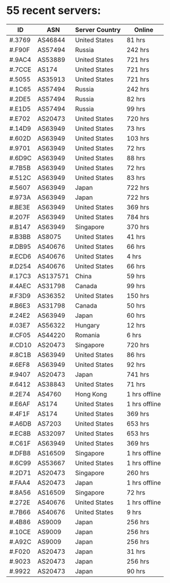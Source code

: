# 55 recent servers:

| ID | ASN | Server Country | Online |
| ------ | ------ | ------ | ------ |
| #.3769 | AS46844 | United States | 81 hrs |
| #.F90F | AS57494 | Russia | 242 hrs |
| #.9AC4 | AS53889 | United States | 721 hrs |
| #.7CCE | AS174 | United States | 721 hrs |
| #.5055 | AS35913 | United States | 721 hrs |
| #.1C65 | AS57494 | Russia | 242 hrs |
| #.2DE5 | AS57494 | Russia | 82 hrs |
| #.E1D5 | AS57494 | Russia | 99 hrs |
| #.E702 | AS20473 | United States | 720 hrs |
| #.14D9 | AS63949 | United States | 73 hrs |
| #.602D | AS63949 | United States | 103 hrs |
| #.9701 | AS63949 | United States | 72 hrs |
| #.6D9C | AS63949 | United States | 88 hrs |
| #.7B5B | AS63949 | United States | 72 hrs |
| #.512C | AS63949 | United States | 83 hrs |
| #.5607 | AS63949 | Japan | 722 hrs |
| #.973A | AS63949 | Japan | 722 hrs |
| #.BE3E | AS63949 | United States | 369 hrs |
| #.207F | AS63949 | United States | 784 hrs |
| #.B147 | AS63949 | Singapore | 370 hrs |
| #.B3BB | AS8075 | United States | 41 hrs |
| #.DB95 | AS40676 | United States | 66 hrs |
| #.ECD6 | AS40676 | United States | 4 hrs |
| #.D254 | AS40676 | United States | 66 hrs |
| #.17C3 | AS137571 | China | 59 hrs |
| #.4AEC | AS31798 | Canada | 99 hrs |
| #.F3D9 | AS36352 | United States | 150 hrs |
| #.B6E3 | AS31798 | Canada | 50 hrs |
| #.24E2 | AS63949 | Japan | 60 hrs |
| #.03E7 | AS56322 | Hungary | 12 hrs |
| #.CF05 | AS44220 | Romania | 6 hrs |
| #.CD10 | AS20473 | Singapore | 720 hrs |
| #.8C1B | AS63949 | United States | 86 hrs |
| #.6EF8 | AS63949 | United States | 92 hrs |
| #.9407 | AS20473 | Japan | 741 hrs |
| #.6412 | AS38843 | United States | 71 hrs |
| #.2E74 | AS4760 | Hong Kong | 1 hrs offline |
| #.E6AF | AS174 | United States | 1 hrs offline |
| #.4F1F | AS174 | United States | 369 hrs |
| #.A6DB | AS7203 | United States | 653 hrs |
| #.EC8B | AS32097 | United States | 653 hrs |
| #.C61F | AS63949 | United States | 369 hrs |
| #.DFB8 | AS16509 | Singapore | 1 hrs offline |
| #.6C99 | AS53667 | United States | 1 hrs offline |
| #.2D71 | AS20473 | Singapore | 260 hrs |
| #.FAA4 | AS20473 | Japan | 1 hrs offline |
| #.8A56 | AS16509 | Singapore | 72 hrs |
| #.272E | AS40676 | United States | 1 hrs offline |
| #.7B66 | AS40676 | United States | 9 hrs |
| #.4B86 | AS9009 | Japan | 256 hrs |
| #.10CE | AS9009 | Japan | 256 hrs |
| #.A92C | AS9009 | Japan | 256 hrs |
| #.F020 | AS20473 | Japan | 31 hrs |
| #.9023 | AS20473 | Japan | 256 hrs |
| #.9922 | AS20473 | Japan | 90 hrs |


